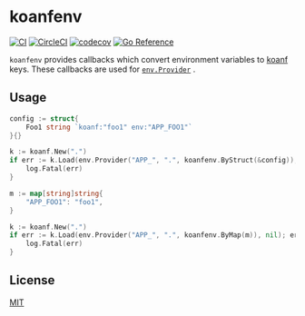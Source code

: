 <!-- markdownlint-disable MD010 -->
# koanfenv

[![CI](https://github.com/dochang/koanfenv/actions/workflows/ci.yml/badge.svg)](https://github.com/dochang/koanfenv/actions/workflows/ci.yml)
[![CircleCI](https://dl.circleci.com/status-badge/img/gh/dochang/koanfenv/tree/master.svg?style=svg)](https://dl.circleci.com/status-badge/redirect/gh/dochang/koanfenv/tree/master)
[![codecov](https://codecov.io/gh/dochang/koanfenv/branch/master/graph/badge.svg?token=DprPFK02NL)](https://codecov.io/gh/dochang/koanfenv)
[![Go Reference](https://pkg.go.dev/badge/github.com/dochang/koanfenv.svg)](https://pkg.go.dev/github.com/dochang/koanfenv)

`koanfenv` provides callbacks which convert environment variables to [koanf][]
keys.  These callbacks are used for [`env.Provider`][provider]
.

[koanf]: https://github.com/knadh/koanf
[provider]: https://pkg.go.dev/github.com/knadh/koanf@v1.3.3/providers/env#Provider

## Usage

```go
config := struct{
	Foo1 string `koanf:"foo1" env:"APP_FOO1"`
}{}

k := koanf.New(".")
if err := k.Load(env.Provider("APP_", ".", koanfenv.ByStruct(&config)), nil); err != nil {
	log.Fatal(err)
}
```

```go
m := map[string]string{
	"APP_FOO1": "foo1",
}

k := koanf.New(".")
if err := k.Load(env.Provider("APP_", ".", koanfenv.ByMap(m)), nil); err != nil {
	log.Fatal(err)
}
```

## License

[MIT](https://dochang.mit-license.org/)
